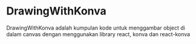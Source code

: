 # DrawingWithKonva
DrawingWithKonva adalah kumpulan kode untuk menggambar object di dalam canvas dengan menggunakan library react, konva dan react-konva  
